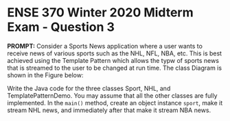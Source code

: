 # ENSE 370 Winter 2020 Midterm Exam - Question 3

**PROMPT:** Consider a Sports News application where a user wants to receive news of various sports such as the NHL, NFL, NBA, etc. This is best achieved using the Template Pattern which allows the typw of sports news that is streamed to the user to be changed at run time. The class Diagram is shown in the Figure below:



Write the Java code for the three classes Sport, NHL, and TemplatePatternDemo. You may assume that all the other classes are fully implemented. In the `main()` method, create an object instance `sport`, make it stream NHL news, and immediately after that make it stream NBA news.
